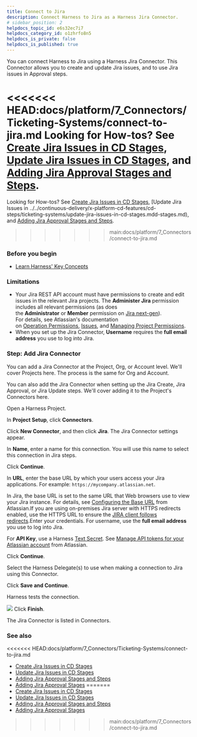 ```yaml
---
title: Connect to Jira
description: Connect Harness to Jira as a Harness Jira Connector.
# sidebar_position: 2
helpdocs_topic_id: e6s32ec7i7
helpdocs_category_id: o1zhrfo8n5
helpdocs_is_private: false
helpdocs_is_published: true
---
```


You can connect Harness to Jira using a Harness Jira Connector. This Connector allows you to create and update Jira issues, and to use Jira issues in Approval steps.

<<<<<<< HEAD:docs/platform/7_Connectors/Ticketing-Systems/connect-to-jira.md
Looking for How-tos? See [Create Jira Issues in CD Stages](../../../continuous-delivery/cd-advanced/ticketing-systems-category/create-jira-issues-in-cd-stages.md), [Update Jira Issues in CD Stages](../../../continuous-delivery/cd-advanced/ticketing-systems-category/update-jira-issues-in-cd-stages.md), and [Adding Jira Approval Stages and Steps](../../9_Approvals/adding-jira-approval-stages.md).
=======
Looking for How-tos? See [Create Jira Issues in CD Stages](../../continuous-delivery/x-platform-cd-features/cd-steps/ticketing-systems/create-jira-issues-in-cd-stages.md), [Update Jira Issues in ../../continuous-delivery/x-platform-cd-features/cd-steps/ticketing-systems/update-jira-issues-in-cd-stages.mdd-stages.md), and [Adding Jira Approval Stages and Steps](../9_Approvals/adding-jira-approval-stages.md).
>>>>>>> main:docs/platform/7_Connectors/connect-to-jira.md

### Before you begin

* [Learn Harness' Key Concepts](../../../getting-started/learn-harness-key-concepts.md)

### Limitations

* Your Jira REST API account must have permissions to create and edit issues in the relevant Jira projects. The **Administer Jira** permission includes all relevant permissions (as does the **Administrator** or **Member** permission on [Jira next-gen](https://confluence.atlassian.com/jirasoftwarecloud/overview-of-permissions-in-next-gen-projects-959283605.html)).  
For details, see Atlassian's documentation on [Operation Permissions](https://developer.atlassian.com/cloud/jira/platform/rest/v3/?utm_source=%2Fcloud%2Fjira%2Fplatform%2Frest%2F&utm_medium=302#permissions), [Issues](https://developer.atlassian.com/cloud/jira/platform/rest/v3/?utm_source=%2Fcloud%2Fjira%2Fplatform%2Frest%2F&utm_medium=302#api-group-Issues), and [Managing Project Permissions](https://confluence.atlassian.com/adminjiracloud/managing-project-permissions-776636362.html#Managingprojectpermissions-Projectpermissionsoverview).
* When you set up the Jira Connector, **Username** requires the **full email address** you use to log into Jira.

### Step: Add Jira Connector

You can add a Jira Connector at the Project, Org, or Account level. We'll cover Projects here. The process is the same for Org and Account.

You can also add the Jira Connector when setting up the Jira Create, Jira Approval, or Jira Update steps. We'll cover adding it to the Project's Connectors here.

Open a Harness Project.

In **Project Setup**, click **Connectors**.

Click **New Connector**, and then click **Jira**. The Jira Connector settings appear.

In **Name**, enter a name for this connection. You will use this name to select this connection in Jira steps.

Click **Continue**.

In **URL**, enter the base URL by which your users access your Jira applications. For example: `https://mycompany.atlassian.net`.

In Jira, the base URL is set to the same URL that Web browsers use to view your Jira instance. For details, see [Configuring the Base URL](https://confluence.atlassian.com/adminjiraserver071/configuring-the-base-url-802593107.html) from Atlassian.If you are using on-premises Jira server with HTTPS redirects enabled, use the HTTPS URL to ensure the [JIRA client follows redirects](https://confluence.atlassian.com/adminjiraserver/running-jira-applications-over-ssl-or-https-938847764.html#:~:text=If%20you%20want%20to%20only,to%20the%20corresponding%20HTTPS%20URLs.).Enter your credentials. For username, use the **full email address** you use to log into Jira.

For **API Key**, use a Harness [Text Secret](../../Secrets/2-add-use-text-secrets.md). See [Manage API tokens for your Atlassian account](https://support.atlassian.com/atlassian-account/docs/manage-api-tokens-for-your-atlassian-account/) from Atlassian.

Click **Continue**.

Select the Harness Delegate(s) to use when making a connection to Jira using this Connector.

Click **Save and Continue**.

Harness tests the connection.

![](../static/connect-to-jira-42.png)
Click **Finish**.

The Jira Connector is listed in Connectors.

### See also

<<<<<<< HEAD:docs/platform/7_Connectors/Ticketing-Systems/connect-to-jira.md
* [Create Jira Issues in CD Stages](../../../continuous-delivery/cd-advanced/ticketing-systems-category/create-jira-issues-in-cd-stages.md)
* [Update Jira Issues in CD Stages](../../../continuous-delivery/cd-advanced/ticketing-systems-category/update-jira-issues-in-cd-stages.md)
* [Adding Jira Approval Stages and Steps](../../9_Approvals/adding-jira-approval-stages.md)
* [Adding Jira Approval Stages](../../9_Approvals/adding-jira-approval-stages.md)
=======
* [Create Jira Issues in CD Stages](../../continuous-delivery/x-platform-cd-features/cd-steps/ticketing-systems/create-jira-issues-in-cd-stages.md)
* [Update Jira Issues in CD Stages](../../continuous-delivery/x-platform-cd-features/cd-steps/ticketing-systems/update-jira-issues-in-cd-stages.md)
* [Adding Jira Approval Stages and Steps](../9_Approvals/adding-jira-approval-stages.md)
* [Adding Jira Approval Stages](../9_Approvals/adding-jira-approval-stages.md)
>>>>>>> main:docs/platform/7_Connectors/connect-to-jira.md

